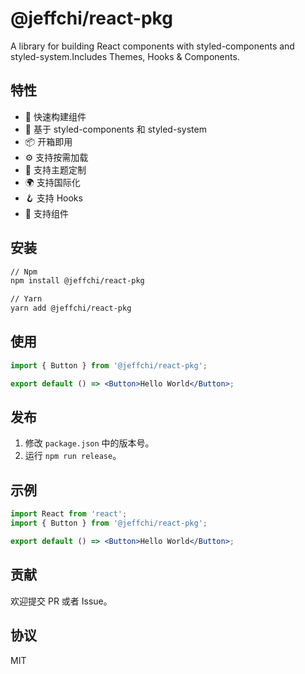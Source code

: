 # @jeffchi/react-pkg

A library for building React components with styled-components and styled-system.Includes Themes, Hooks & Components.

## 特性

- 🚀 快速构建组件
- 💄 基于 styled-components 和 styled-system
- 📦 开箱即用
- ⚙️ 支持按需加载
- 🎨 支持主题定制
- 🌍 支持国际化
- 🪝 支持 Hooks
- 🧩 支持组件

## 安装

```bash
// Npm
npm install @jeffchi/react-pkg

// Yarn
yarn add @jeffchi/react-pkg
```

## 使用

```jsx
import { Button } from '@jeffchi/react-pkg';

export default () => <Button>Hello World</Button>;
```

## 发布

1. 修改 `package.json` 中的版本号。
2. 运行 `npm run release`。

## 示例

```jsx
import React from 'react';
import { Button } from '@jeffchi/react-pkg';

export default () => <Button>Hello World</Button>;
```

## 贡献

欢迎提交 PR 或者 Issue。

## 协议

MIT
